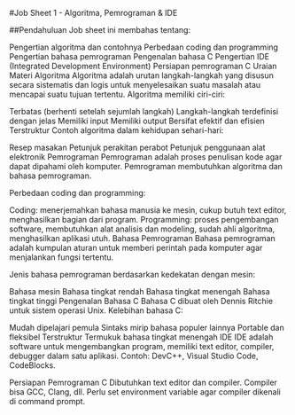 #Job Sheet 1 - Algoritma, Pemrograman & IDE

##Pendahuluan
Job sheet ini membahas tentang:

Pengertian algoritma dan contohnya
Perbedaan coding dan programming
Pengertian bahasa pemrograman
Pengenalan bahasa C
Pengertian IDE (Integrated Development Environment)
Persiapan pemrograman C
Uraian Materi
Algoritma
Algoritma adalah urutan langkah-langkah yang disusun secara sistematis dan logis untuk menyelesaikan suatu masalah atau mencapai suatu tujuan tertentu. Algoritma memiliki ciri-ciri:

Terbatas (berhenti setelah sejumlah langkah)
Langkah-langkah terdefinisi dengan jelas
Memiliki input
Memiliki output
Bersifat efektif dan efisien
Terstruktur
Contoh algoritma dalam kehidupan sehari-hari:

Resep masakan
Petunjuk perakitan perabot
Petunjuk penggunaan alat elektronik
Pemrograman
Pemrograman adalah proses penulisan kode agar dapat dipahami oleh komputer. Pemrograman membutuhkan algoritma dan bahasa pemrograman.

Perbedaan coding dan programming:

Coding: menerjemahkan bahasa manusia ke mesin, cukup butuh text editor, menghasilkan bagian dari program.
Programming: proses pengembangan software, membutuhkan alat analisis dan modeling, sudah ahli algoritma, menghasilkan aplikasi utuh.
Bahasa Pemrograman
Bahasa pemrograman adalah kumpulan aturan untuk memberi perintah pada komputer agar menjalankan fungsi tertentu.

Jenis bahasa pemrograman berdasarkan kedekatan dengan mesin:

Bahasa mesin
Bahasa tingkat rendah
Bahasa tingkat menengah
Bahasa tingkat tinggi
Pengenalan Bahasa C
Bahasa C dibuat oleh Dennis Ritchie untuk sistem operasi Unix. Kelebihan bahasa C:

Mudah dipelajari pemula
Sintaks mirip bahasa populer lainnya
Portable dan fleksibel
Terstruktur
Termukuk bahasa tingkat menengah
IDE
IDE adalah software untuk mengembangkan program, memiliki text editor, compiler, debugger dalam satu aplikasi. Contoh: DevC++, Visual Studio Code, CodeBlocks.

Persiapan Pemrograman C
Dibutuhkan text editor dan compiler. Compiler bisa GCC, Clang, dll. Perlu set environment variable agar compiler dikenali di command prompt.
